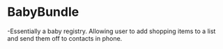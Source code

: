 # BabyBundle
-Essentially a baby registry. Allowing user to add shopping items to a list and send them off to contacts in phone.
